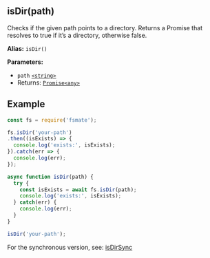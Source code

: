 ## isDir(path)

Checks if the given path points to a directory. Returns a Promise that resolves to true if it’s a directory, otherwise false.

**Alias:** `isDir()`

**Parameters:**

- `path` [`<string>`](https://developer.mozilla.org/en-US/docs/Web/JavaScript/Data_structures#String_type)
- Returns: [`Promise<any>`](https://developer.mozilla.org/en-US/docs/Web/JavaScript/Reference/Global_Objects/Promise)

## Example

```js
const fs = require('fsmate');

fs.isDir('your-path')
.then((isExists) => {
  console.log('exists:', isExists);
}).catch(err => {
  console.log(err);
});

async function isDir(path) {
  try {
    const isExists = await fs.isDir(path);
    console.log('exists:', isExists);
  } catch(err) {
    console.log(err);
  }
}

isDir('your-path');
```

For the synchronous version, see: [isDirSync](./isDirSync.md)